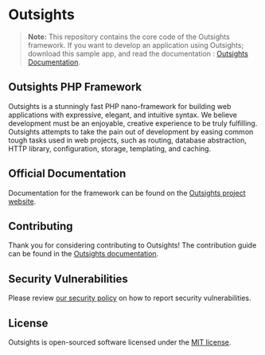 # Outsights

> **Note:** This repository contains the core code of the Outsights framework. If you want to develop an application using Outsights; download this sample app, and read the documentation : [Outsights Documentation](https://libre.dorkodu.com/outsights).

## Outsights PHP Framework

Outsights is a stunningly fast PHP nano-framework for building web applications with expressive, elegant, and intuitive syntax. We believe development must be an enjoyable, creative experience to be truly fulfilling. Outsights attempts to take the pain out of development by easing common tough tasks used in web projects, such as routing, database abstraction, HTTP library, configuration, storage, templating, and caching.

## Official Documentation

Documentation for the framework can be found on the [Outsights project website](https://libre.dorkodu.com/outsights).

## Contributing

Thank you for considering contributing to Outsights! The contribution guide can be found in the [Outsights documentation](https://libre.dorkodu.com/outsights/contributions).

## Security Vulnerabilities

Please review [our security policy](https://libre.dorkodu.com/outsights/security) on how to report security vulnerabilities.

## License

Outsights is open-sourced software licensed under the [MIT license](LICENSE.md).
